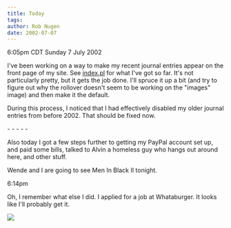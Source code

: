 ```yaml
---
title: Today
tags: 
author: Rob Nugen
date: 2002-07-07
---
```


<p class=date>6:05pm CDT Sunday 7 July 2002</p>

<p>I've been working on a way to make my recent journal entries appear
on the front page of my site.  See <a
href="/cgi-local/index.pl">index.pl</a> for what I've got so far.
It's not particularly pretty, but it gets the job done.  I'll spruce
it up a bit (and try to figure out why the rollover doesn't seem to be
working on the "images" image) and then make it the default.</p>

<p>During this process, I noticed that I had effectively disabled my
older journal entries from before 2002.  That should be fixed now.</p>

<p>- - - - -</p>

<p>Also today I got a few steps further to getting my PayPal account
set up, and paid some bills, talked to Alvin a homeless guy who hangs
out around here, and other stuff.</p>

<p>Wende and I are going to see Men In Black II tonight.</p>

<p class=date>6:14pm</p>

<p>Oh, I remember what else I did.  I applied for a job at
Whataburger.  It looks like I'll probably get it.</p>

<p><img src="/images/rob/wL-ROB.gif"/></p>
